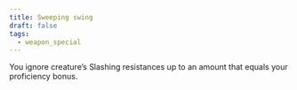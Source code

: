 ```yaml
---
title: Sweeping swing
draft: false
tags:
  - weapon_special
---
```

You ignore creature’s Slashing resistances up to an amount that equals your proficiency bonus.